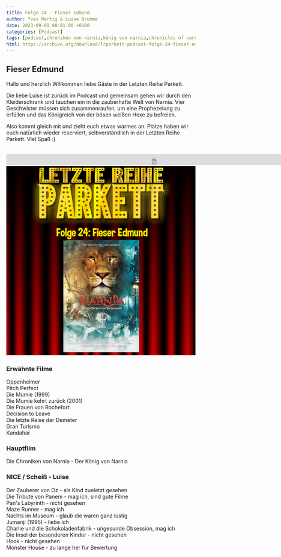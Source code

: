 ```yaml
---
title: Folge 24 - Fieser Edmund
author: Yves Mertig & Luise Brumme
date: 2023-09-01 00:01:00 +0100
categories: [Podcast]
tags: [podcast,chroniken von narnia,könig von narnia,chronicles of narnia,the lion the witch and the wardrobe,andrew adamson,james mcavoy,tilda swinton,william moseley,anna popplewell,skandar keynes,georgia henley,liam neeson,fantasy,adventure,abenteuer,disney,buchverfilmung,book adaptation]
html: https://archive.org/download/lrparkett-podcast-folge-24-fieser-edmund/LRParkett%20Podcast%20Folge%2024%20-%20Fieser%20Edmund.mp3
---
```


## Fieser Edmund

Hallo und herzlich Willkommen liebe Gäste in der Letzten Reihe Parkett.

Die liebe Luise ist zurück im Podcast und gemeinsam gehen wir durch den Kleiderschrank und tauchen ein in die zauberhafte Welt von Narnia. Vier Geschwister müssen sich zusammenraufen, um eine Prophezeiung zu erfüllen und das Königreich von der bösen weißen Hexe zu befreien.

Also kommt gleich mit und zieht euch etwas warmes an.
Plätze haben wir euch natürlich wieder reserviert, selbverständlich in der Letzten Reihe Parkett. Viel Spaß :)
<br>
<br>

<iframe src="https://archive.org/download/lrparkett-podcast-folge-24-fieser-edmund/LRParkett%20Podcast%20Folge%2024%20-%20Fieser%20Edmund.mp3" width="800" height="30" frameborder="0" webkitallowfullscreen="true" mozallowfullscreen="true" allowfullscreen></iframe>


<img src="/assets/img/postings/posting024.png" alt="Podcast Cover">

### Erwähnte Filme

Oppenheimer <br>
Pitch Perfect <br>
Die Mumie (1999) <br>
Die Mumie kehrt zurück (2001) <br>
Die Frauen von Rochefort <br>
Decision to Leave <br>
Die letzte Reise der Demeter <br>
Gran Turismo <br>
Kandahar <br>

### Hauptfilm

Die Chroniken von Narnia - Der König von Narnia <br>

### NICE / Scheiß - Luise

Der Zauberer von Oz - als Kind zueletzt gesehen <br>
Die Tribute von Panem - mag ich, sind gute Filme <br>
Pan's Labyrinth - nicht gesehen <br>
Maze Runner - mag ich <br>
Nachts im Museum - glaub die waren ganz lustig <br>
Jumanji (1995) - liebe ich <br>
Charlie und die Schokoladenfabrik - ungesunde Obsession, mag ich <br>
Die Insel der besonderen Kinder - nicht gesehen <br>
Hook - nicht gesehen <br>
Monster House - zu lange her für Bewertung <br>